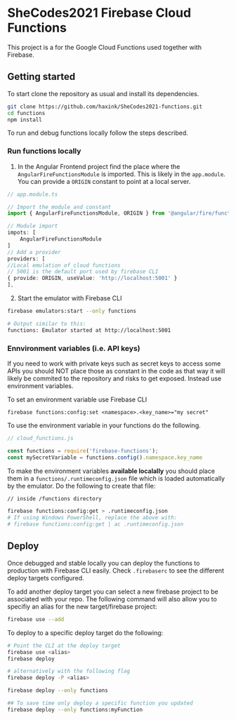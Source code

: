 # SheCodes2021 Firebase Cloud Functions

This project is a for the Google Cloud Functions used together with Firebase.

## Getting started

To start clone the repository as usual and install its dependencies.

```bash
git clone https://github.com/haxink/SheCodes2021-functions.git
cd functions
npm install
```

To run and debug functions locally follow the steps described.

### Run functions locally

1. In the Angular Frontend project find the place where the `AngularFireFunctionsModule` is imported. This is likely in the `app.module`. You can provide a `ORIGIN` constant to point at a local server.

```typescript
// app.module.ts

// Import the module and constant
import { AngularFireFunctionsModule, ORIGIN } from '@angular/fire/functions';

// Module import
impots: [
    AngularFireFunctionsModule
]
// Add a provider
providers: [
//Local emulation of cloud functions
// 5001 is the default port used by firebase CLI
{ provide: ORIGIN, useValue: 'http://localhost:5001' }
],
```

2. Start the emulator with Firebase CLI

```bash
firebase emulators:start --only functions

# Output similar to this:
functions: Emulator started at http://localhost:5001
```

### Ennvironment variables (i.e. API keys)

If you need to work with private keys such as secret keys to access some APIs you should NOT place those as constant in the code as that way it will likely be commited to the repository and risks to get exposed. Instead use environment variables.

To set an environment variable use Firebase CLI

```
firebase functions:config:set <namespace>.<key_name>="my secret"
```

To use the environment variable in your functions do the following.

```javascript
// cloud_functions.js

const functions = require('firebase-functions');
const mySecretVariable = functions.config().namespace.key_name
```

To make the environment variables **available localally** you should place them in a `functions/.runtimeconfig.json` file which is loaded automatically by the emulator. Do the following to create that file:

```bash
// inside /functions directory

firebase functions:config:get > .runtimeconfig.json
# If using Windows PowerShell, replace the above with:
# firebase functions:config:get | ac .runtimeconfig.json
```

## Deploy

Once debugged and stable locally you can deploy the functions to production with Firebase CLI easily. Check `.firebaserc` to see the different deploy targets configured.

To add another deploy target you can select a new firebase project to be associated with your repo. The following command will also allow you to specifiy an alias for the new target/firebase project:

```bash
firebase use --add
```

To deploy to a specific deploy target do the following:

```bash
# Point the CLI at the deploy target
firebase use <alias>
firebase deploy

# alternatively with the following flag
firebase deploy -P <alias>
```

```bash
firebase deploy --only functions

## To save time only deploy a specific function you updated
firebase deploy --only functions:myFunction
```

